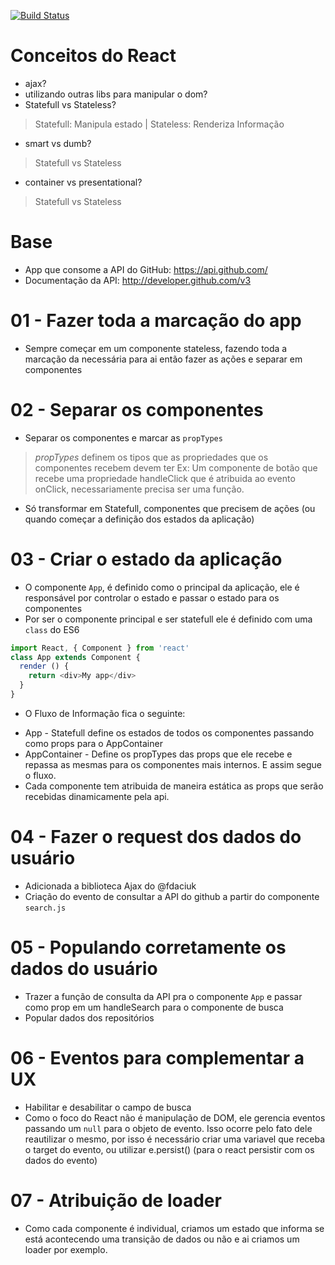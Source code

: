 [![Build Status](https://travis-ci.org/soutomario/reactive-github.svg?branch=develop)](https://travis-ci.org/soutomario/reactive-github)

# Conceitos do React
- ajax?
- utilizando outras libs para manipular o dom?
- Statefull vs Stateless?
> Statefull: Manipula estado | Stateless: Renderiza Informação

- smart vs dumb?
> Statefull vs Stateless  

- container vs presentational?
> Statefull vs Stateless  

# Base
- App que consome a API do GitHub: https://api.github.com/
- Documentação da API: http://developer.github.com/v3

# 01 - Fazer toda a marcação do app
- Sempre começar em um componente stateless, fazendo toda a marcação da necessária para ai então fazer as ações e separar em componentes

# 02 - Separar os componentes
- Separar os componentes e marcar as `propTypes`

> *propTypes* definem os tipos que as propriedades que os componentes recebem devem ter Ex: Um componente de botão que recebe uma propriedade handleClick que é atribuida ao evento onClick, necessariamente precisa ser uma função.

- Só transformar em Statefull, componentes que precisem de ações (ou quando começar a definição dos estados da aplicação)

# 03 - Criar o estado da aplicação
- O componente `App`, é definido como o principal da aplicação, ele é responsável por controlar o estado e passar o estado para os componentes
- Por ser o componente principal e ser statefull ele é definido com uma `class` do ES6
```js
import React, { Component } from 'react'
class App extends Component {
  render () {
    return <div>My app</div>
  }
}
```
- O Fluxo de Informação fica o seguinte:

* App - Statefull define os estados de todos os componentes passando como props para o AppContainer
* AppContainer - Define os propTypes das props que ele recebe e repassa as mesmas para os componentes mais internos. E assim segue o fluxo.
* Cada componente tem atribuida de maneira estática as props que serão recebidas dinamicamente pela api.

# 04 - Fazer o request dos dados do usuário
- Adicionada a biblioteca Ajax do @fdaciuk
- Criação do evento de consultar a API do github a partir do componente `search.js`

# 05 - Populando corretamente os dados do usuário
- Trazer a função de consulta da API pra o componente `App` e passar como prop em um handleSearch para o componente de busca
- Popular dados dos repositórios

# 06 - Eventos para complementar a UX
- Habilitar e desabilitar o campo de busca
- Como o foco do React não é manipulação de DOM, ele gerencia eventos passando um `null` para o objeto de evento. Isso ocorre pelo fato dele reautilizar o mesmo, por isso é necessário criar uma variavel que receba o target do evento, ou utilizar e.persist() (para o react persistir com os dados do evento) 

# 07 - Atribuição de loader
-  Como cada componente é individual, criamos um estado que informa se está acontecendo uma transição de dados ou não e ai criamos um loader por exemplo.

